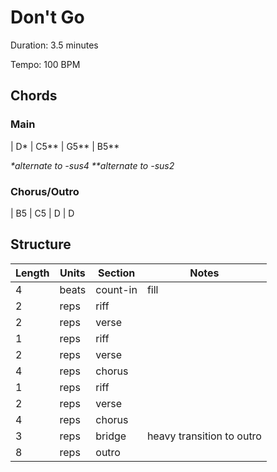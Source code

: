 Don't Go
========

Duration: 3.5 minutes

Tempo: 100 BPM

Chords
------

### Main

| D\* | C5\*\* | G5\*\* | B5\*\*

*\*alternate to -sus4*
*\*\*alternate to -sus2*

### Chorus/Outro

| B5 | C5 | D | D

Structure
---------

| Length | Units | Section      | Notes                      |
|--------|-------|--------------|----------------------------|
| 4      | beats | count-in     | fill                       |
| 2      | reps  | riff         |                            |
| 2      | reps  | verse        |                            |
| 1      | reps  | riff         |                            |
| 2      | reps  | verse        |                            |
| 4      | reps  | chorus       |                            |
| 1      | reps  | riff         |                            |
| 2      | reps  | verse        |                            |
| 4      | reps  | chorus       |                            |
| 3      | reps  | bridge       | heavy transition to outro  |
| 8      | reps  | outro        |                            |
